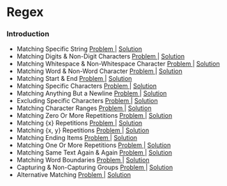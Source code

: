 # Regex 

### Introduction
- Matching Specific String [ Problem ](https://www.hackerrank.com/challenges/matching-specific-string/problem?isFullScreen=false) | [ Solution ](https://github.com/Ram11Coder/HackerRank-JAVA/blob/master/REGEX/Solutions/Regex1.java)
- Matching Digits & Non-Digit Characters [ Problem ](https://www.hackerrank.com/challenges/matching-digits-non-digit-character/problem?isFullScreen=false) | [ Solution ](https://github.com/Ram11Coder/HackerRank-JAVA/blob/master/REGEX/Solutions/Regex2.java)
- Matching Whitespace & Non-Whitespace Character [ Problem ](https://www.hackerrank.com/challenges/matching-whitespace-non-whitespace-character/problem?isFullScreen=false) | [ Solution ](https://github.com/Ram11Coder/HackerRank-JAVA/blob/master/REGEX/Solutions/Regex3.java)
- Matching Word & Non-Word Character [ Problem ](https://www.hackerrank.com/challenges/matching-word-non-word/problem?isFullScreen=false) | [ Solution ](https://github.com/Ram11Coder/HackerRank-JAVA/blob/master/REGEX/Solutions/Regex4.java)
- Matching Start & End [ Problem ](https://www.hackerrank.com/challenges/matching-start-end/problem?isFullScreen=false) | [ Solution ](https://github.com/Ram11Coder/HackerRank-JAVA/blob/master/REGEX/Solutions/Regex5.java)
- Matching Specific Characters [ Problem ](https://www.hackerrank.com/challenges/matching-specific-characters/problem?isFullScreen=false) | [ Solution ](https://github.com/Ram11Coder/HackerRank-JAVA/blob/master/REGEX/Solutions/Regex6.java)
- Matching Anything But a Newline [ Problem ](https://www.hackerrank.com/challenges/matching-anything-but-new-line/problem?isFullScreen=false) | [ Solution ](https://github.com/Ram11Coder/HackerRank-JAVA/blob/master/REGEX/Solutions/Regex7.java)
- Excluding Specific Characters [ Problem ](https://www.hackerrank.com/challenges/excluding-specific-characters/problem?isFullScreen=false) | [ Solution ](https://github.com/Ram11Coder/HackerRank-JAVA/blob/master/REGEX/Solutions/Regex8.java)
- Matching Character Ranges [ Problem ](https://www.hackerrank.com/challenges/matching-range-of-characters/problem?isFullScreen=false) | [ Solution ](https://github.com/Ram11Coder/HackerRank-JAVA/blob/master/REGEX/Solutions/Regex9.java)
- Matching Zero Or More Repetitions [ Problem ](https://www.hackerrank.com/challenges/matching-zero-or-more-repetitions/problem) | [ Solution ](https://github.com/Ram11Coder/HackerRank-JAVA/blob/master/REGEX/Solutions/Regex10.java)
- Matching {x} Repetitions [ Problem ](https://www.hackerrank.com/challenges/matching-x-repetitions/problem?isFullScreen=false) | [ Solution ](https://github.com/Ram11Coder/HackerRank-JAVA/blob/master/REGEX/Solutions/Regex11.java)
- Matching {x, y} Repetitions [ Problem ](https://www.hackerrank.com/challenges/matching-x-y-repetitions/problem?isFullScreen=false) | [ Solution ](https://github.com/Ram11Coder/HackerRank-JAVA/blob/master/REGEX/Solutions/Regex12.java)
- Matching Ending Items [ Problem ](https://www.hackerrank.com/challenges/matching-ending-items/problem?isFullScreen=false) | [ Solution ](https://github.com/Ram11Coder/HackerRank-JAVA/blob/master/REGEX/Solutions/Regex13.java)
- Matching One Or More Repetitions [ Problem ](https://www.hackerrank.com/challenges/matching-one-or-more-repititions/problem) | [ Solution ](https://github.com/Ram11Coder/HackerRank-JAVA/blob/master/REGEX/Solutions/Regex14.java)
- Matching Same Text Again & Again [ Problem ](https://www.hackerrank.com/challenges/matching-same-text-again-again/problem?isFullScreen=false) | [ Solution ](https://github.com/Ram11Coder/HackerRank-JAVA/blob/master/REGEX/Solutions/Regex15.java)
- Matching Word Boundaries [ Problem ](https://www.hackerrank.com/challenges/matching-word-boundaries/problem?isFullScreen=false) | [ Solution ](https://github.com/Ram11Coder/HackerRank-JAVA/blob/master/REGEX/Solutions/Regex16.java)
- Capturing & Non-Capturing Groups [ Problem ](https://www.hackerrank.com/challenges/capturing-non-capturing-groups/problem?isFullScreen=false) | [ Solution ](https://github.com/Ram11Coder/HackerRank-JAVA/blob/master/REGEX/Solutions/Regex17.java)
- Alternative Matching [ Problem ](https://www.hackerrank.com/challenges/alternative-matching/problem?isFullScreen=false) | [ Solution ](https://github.com/Ram11Coder/HackerRank-JAVA/blob/master/REGEX/Solutions/Regex18.java)
